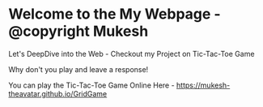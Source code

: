 # Welcome to the My Webpage - @copyright Mukesh
Let's DeepDive into the Web - Checkout my Project on Tic-Tac-Toe Game

Why don't you play and leave a response!

You can play the Tic-Tac-Toe Game Online Here - https://mukesh-theavatar.github.io/GridGame
